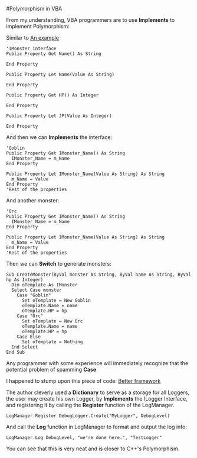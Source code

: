 #Polymorphism in VBA

From my understanding, VBA programmers are to use **Implements** to implement Polymorphism:

Similar to [An example](http://realanalysiszone.com/?p=281)
```VBA
'IMonster interface
Public Property Get Name() As String
     
End Property
 
Public Property Let Name(Value As String)
     
End Property
 
Public Property Get HP() As Integer
 
End Property
 
Public Property Let JP(Value As Integer)
     
End Property
```
And then we can **Implements** the interface:
```VBA
'Goblin
Public Property Get IMonster_Name() As String
  IMonster_Name = m_Name
End Property

Public Property Let IMonster_Name(Value As String) As String
  m_Name = Value
End Property
'Rest of the properties
```

And another monster:
```VBA
'Orc
Public Property Get IMonster_Name() As String
  IMonster_Name = m_Name
End Property

Public Property Let IMonster_Name(Value As String) As String
  m_Name = Value
End Property
'Rest of the properties
```

Then we can **Switch** to generate monsters:
```VBA
Sub CreateMonster(ByVal monster As String, ByVal name As String, ByVal hp As Integer)
  Dim oTemplate As IMonster
  Select Case monster
    Case "Goblin"
      Set oTemplate = New Goblin
      oTemplate.Name = name
      oTemplate.HP = hp
    Case "Orc"
      Set oTemplate = New Orc
      oTemplate.Name = name
      oTemplate.HP = hp
    Case Else
      Set oTemplate = Nothing
  End Select
End Sub
```

Any programmer with some experience will immediately recognize that the potential problem of spamming **Case**

I happened to stump upon this piece of code:
[Better framework](https://codereview.stackexchange.com/questions/64109/extensible-logging)

The author cleverly used a **Dictionary** to serve as a storage for all Loggers, the user may create his own Logger, by **Implements**
the ILogger Interface, and registering it by calling the **Register** function of the LogManager.
```VBA
LogManager.Register DebugLogger.Create("MyLogger", DebugLevel)
```
And call the **Log** function in LogManager to format and output the log info:
```
LogManager.Log DebugLevel, "we're done here.", "TestLogger"
```
You can see that this is very neat and is closer to C++'s Polymorphism.
